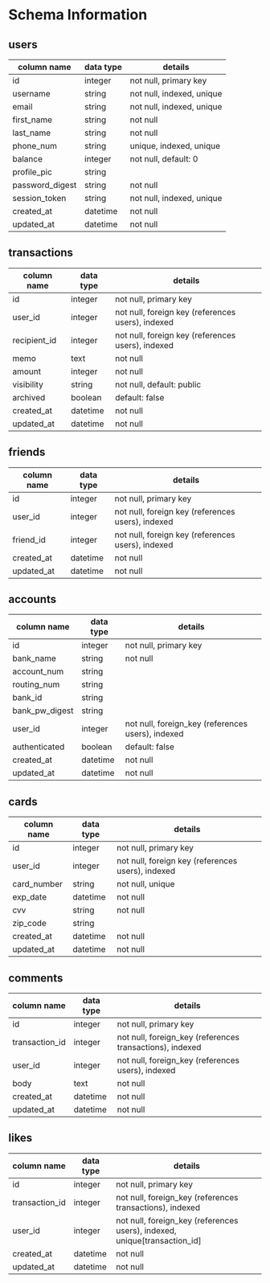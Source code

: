 # Schema Information

## users
column name     | data type | details
----------------|-----------|-----------------------
id              | integer   | not null, primary key
username        | string    | not null, indexed, unique
email           | string    | not null, indexed, unique
first_name      | string    | not null
last_name       | string    | not null
phone_num       | string    | unique, indexed, unique
balance         | integer   | not null, default: 0
profile_pic     | string    |
password_digest | string    | not null
session_token   | string    | not null, indexed, unique
created_at      | datetime  | not null
updated_at      | datetime  | not null

## transactions
column name     | data type | details
----------------|-----------|-----------------------
id              | integer   | not null, primary key
user_id         | integer   | not null, foreign key (references users), indexed
recipient_id    | integer   | not null, foreign key (references users), indexed
memo            | text      | not null
amount          | integer   | not null
visibility      | string    | not null, default: public
archived        | boolean   | default: false
created_at      | datetime  | not null
updated_at      | datetime  | not null

## friends
column name | data type | details
------------|-----------|-----------------------
id          | integer   | not null, primary key
user_id     | integer   | not null, foreign key (references users), indexed
friend_id   | integer   | not null, foreign key (references users), indexed
created_at  | datetime  | not null
updated_at  | datetime  | not null

## accounts
column name     | data type | details
--------------  |-----------|-----------------------
id              | integer   | not null, primary key
bank_name       | string    | not null
account_num     | string    |
routing_num     | string    |
bank_id         | string    |
bank_pw_digest  | string    |
user_id         | integer   | not null, foreign_key (references users), indexed
authenticated   | boolean   | default: false
created_at      | datetime  | not null
updated_at      | datetime  | not null

## cards
column name | data type | details
------------|-----------|-----------------------
id          | integer   | not null, primary key
user_id     | integer   | not null, foreign key (references users), indexed
card_number | string    | not null, unique
exp_date    | datetime  | not null
cvv         | string    | not null
zip_code    | string    |
created_at  | datetime  | not null
updated_at  | datetime  | not null

## comments
column name     | data type | details
----------------|-----------|-----------------------
id              | integer   | not null, primary key
transaction_id  | integer   | not null, foreign_key (references transactions), indexed
user_id         | integer   | not null, foreign_key (references users), indexed
body            | text      | not null
created_at      | datetime  | not null
updated_at      | datetime  | not null


## likes
column name     | data type | details
----------------|-----------|-----------------------
id              | integer   | not null, primary key
transaction_id  | integer   | not null, foreign_key (references transactions), indexed
user_id         | integer   | not null, foreign_key (references users), indexed, unique[transaction_id]
created_at      | datetime  | not null
updated_at      | datetime  | not null
